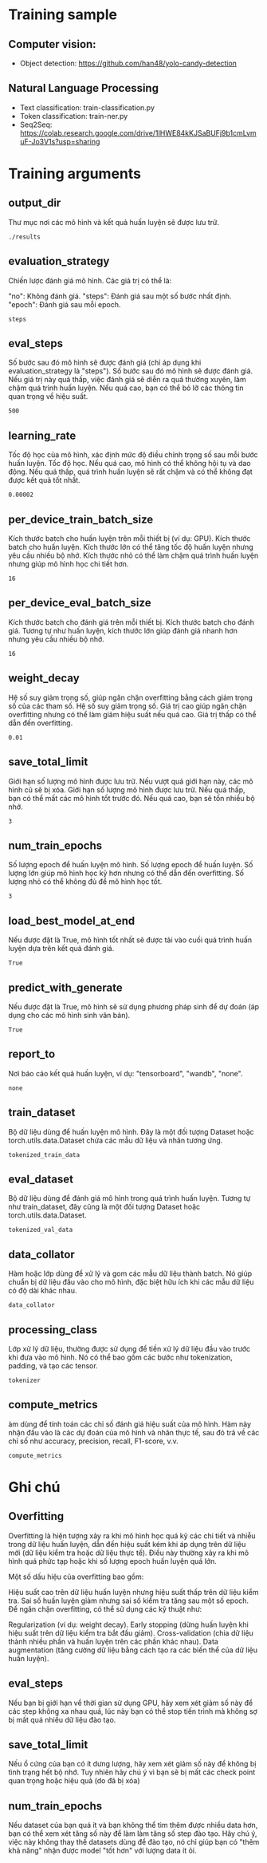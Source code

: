 # Training sample

## Computer vision:
- Object detection: https://github.com/han48/yolo-candy-detection

## Natural Language Processing
- Text classification: train-classification.py
- Token classification: train-ner.py
- Seq2Seq: https://colab.research.google.com/drive/1IHWE84kKJSaBUFj9b1cmLvmuF-Jo3V1s?usp=sharing

# Training arguments 

## output_dir
Thư mục nơi các mô hình và kết quả huấn luyện sẽ được lưu trữ.
```
./results
```
## evaluation_strategy
Chiến lược đánh giá mô hình. Các giá trị có thể là:

"no": Không đánh giá.
"steps": Đánh giá sau một số bước nhất định.
"epoch": Đánh giá sau mỗi epoch.
```
steps
```

## eval_steps
Số bước sau đó mô hình sẽ được đánh giá (chỉ áp dụng khi evaluation_strategy là "steps").
Số bước sau đó mô hình sẽ được đánh giá. Nếu giá trị này quá thấp, việc đánh giá sẽ diễn ra quá thường xuyên, làm chậm quá trình huấn luyện. Nếu quá cao, bạn có thể bỏ lỡ các thông tin quan trọng về hiệu suất.
```
500
```

## learning_rate
Tốc độ học của mô hình, xác định mức độ điều chỉnh trọng số sau mỗi bước huấn luyện.
Tốc độ học. Nếu quá cao, mô hình có thể không hội tụ và dao động. Nếu quá thấp, quá trình huấn luyện sẽ rất chậm và có thể không đạt được kết quả tốt nhất.
```
0.00002
```

## per_device_train_batch_size
Kích thước batch cho huấn luyện trên mỗi thiết bị (ví dụ: GPU).
Kích thước batch cho huấn luyện. Kích thước lớn có thể tăng tốc độ huấn luyện nhưng yêu cầu nhiều bộ nhớ. Kích thước nhỏ có thể làm chậm quá trình huấn luyện nhưng giúp mô hình học chi tiết hơn.
```
16
```

## per_device_eval_batch_size
Kích thước batch cho đánh giá trên mỗi thiết bị.
Kích thước batch cho đánh giá. Tương tự như huấn luyện, kích thước lớn giúp đánh giá nhanh hơn nhưng yêu cầu nhiều bộ nhớ.
```
16
```

## weight_decay
Hệ số suy giảm trọng số, giúp ngăn chặn overfitting bằng cách giảm trọng số của các tham số.
Hệ số suy giảm trọng số. Giá trị cao giúp ngăn chặn overfitting nhưng có thể làm giảm hiệu suất nếu quá cao. Giá trị thấp có thể dẫn đến overfitting.
```
0.01
```

## save_total_limit
Giới hạn số lượng mô hình được lưu trữ. Nếu vượt quá giới hạn này, các mô hình cũ sẽ bị xóa.
Giới hạn số lượng mô hình được lưu trữ. Nếu quá thấp, bạn có thể mất các mô hình tốt trước đó. Nếu quá cao, bạn sẽ tốn nhiều bộ nhớ.
```
3
```

## num_train_epochs
Số lượng epoch để huấn luyện mô hình.
Số lượng epoch để huấn luyện. Số lượng lớn giúp mô hình học kỹ hơn nhưng có thể dẫn đến overfitting. Số lượng nhỏ có thể không đủ để mô hình học tốt.
```
3
```

## load_best_model_at_end
Nếu được đặt là True, mô hình tốt nhất sẽ được tải vào cuối quá trình huấn luyện dựa trên kết quả đánh giá.
```
True
```

## predict_with_generate
Nếu được đặt là True, mô hình sẽ sử dụng phương pháp sinh để dự đoán (áp dụng cho các mô hình sinh văn bản).
```
True
```

## report_to
Nơi báo cáo kết quả huấn luyện, ví dụ: "tensorboard", "wandb", "none".
```
none
```

## train_dataset
Bộ dữ liệu dùng để huấn luyện mô hình. Đây là một đối tượng Dataset hoặc torch.utils.data.Dataset chứa các mẫu dữ liệu và nhãn tương ứng.
```
tokenized_train_data
```

## eval_dataset
Bộ dữ liệu dùng để đánh giá mô hình trong quá trình huấn luyện. Tương tự như train_dataset, đây cũng là một đối tượng Dataset hoặc torch.utils.data.Dataset.
```
tokenized_val_data
```

## data_collator
Hàm hoặc lớp dùng để xử lý và gom các mẫu dữ liệu thành batch. Nó giúp chuẩn bị dữ liệu đầu vào cho mô hình, đặc biệt hữu ích khi các mẫu dữ liệu có độ dài khác nhau.
```
data_collator
```

## processing_class
Lớp xử lý dữ liệu, thường được sử dụng để tiền xử lý dữ liệu đầu vào trước khi đưa vào mô hình. Nó có thể bao gồm các bước như tokenization, padding, và tạo các tensor.
```
tokenizer
```

## compute_metrics
àm dùng để tính toán các chỉ số đánh giá hiệu suất của mô hình. Hàm này nhận đầu vào là các dự đoán của mô hình và nhãn thực tế, sau đó trả về các chỉ số như accuracy, precision, recall, F1-score, v.v.
```
compute_metrics
```

# Ghi chú

## Overfitting

Overfitting là hiện tượng xảy ra khi mô hình học quá kỹ các chi tiết và nhiễu trong dữ liệu huấn luyện, dẫn đến hiệu suất kém khi áp dụng trên dữ liệu mới (dữ liệu kiểm tra hoặc dữ liệu thực tế). Điều này thường xảy ra khi mô hình quá phức tạp hoặc khi số lượng epoch huấn luyện quá lớn.

Một số dấu hiệu của overfitting bao gồm:

Hiệu suất cao trên dữ liệu huấn luyện nhưng hiệu suất thấp trên dữ liệu kiểm tra.
Sai số huấn luyện giảm nhưng sai số kiểm tra tăng sau một số epoch.
Để ngăn chặn overfitting, có thể sử dụng các kỹ thuật như:

Regularization (ví dụ: weight decay).
Early stopping (dừng huấn luyện khi hiệu suất trên dữ liệu kiểm tra bắt đầu giảm).
Cross-validation (chia dữ liệu thành nhiều phần và huấn luyện trên các phần khác nhau).
Data augmentation (tăng cường dữ liệu bằng cách tạo ra các biến thể của dữ liệu huấn luyện).

## eval_steps

Nếu bạn bị giới hạn về thời gian sử dụng GPU, hãy xem xét giảm số này để các step không xa nhau quá, lúc này bạn có thể stop tiến trình mà không sợ bị mất quá nhiều dữ liệu đào tạo.

## save_total_limit

Nếu ổ cứng của bạn có ít dưng lượng, hãy xem xét giảm số này để không bị tình trạng hết bộ nhớ. Tuy nhiên hãy chú ý vì bạn sẽ bị mất các check point quan trọng hoặc hiệu quả (do đã bị xóa)

## num_train_epochs

Nếu dataset của bạn quá ít và bạn không thể tìm thêm được nhiều data hơn, bạn có thể xem xét tăng số này để làm làm tăng số step đào tạo.
Hãy chú ý, việc này không thay thế datasets dùng để đào tạo, nó chỉ giúp bạn có "thêm khả năng" nhận được model "tốt hơn" với lượng data ít ỏi.
